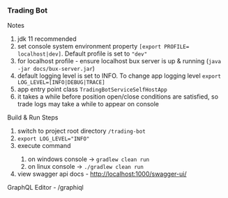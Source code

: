 <h3>Trading Bot</h3>

<p>Notes</p>
<ol>
    <li>jdk 11 recommended </li>
    <li>set console system environment property <code>[export PROFILE= localhost|dev]</code>. Default profile is set to <code>"dev"</code></li>
    <li>for localhost profile - ensure localhost bux server is up & running (<code>java -jar docs/bux-server.jar</code>)</li>
    <li>default logging level is set to INFO. To change app logging level <code>export LOG_LEVEL=[INFO|DEBUG|TRACE]</code></li>
    <li>app entry point class <code>TradingBotServiceSelfHostApp</code></li>
    <li>it takes a while before position open/close conditions are satisfied, so trade logs may take a while to appear on console</li>
</ol>

<p>Build & Run Steps</p>
<ol>
    <li>switch to project root directory <code>/trading-bot</code></li>
    <li><code>export LOG_LEVEL="INFO"</code></li>
    <li>execute command </li>
        <ol>
            <li>on windows console -> <code>gradlew clean run</code></li>
            <li>on linux console -> <code>./gradlew clean run</code></li>
        </ol>
    <li> view swagger api docs - <a href="http://localhost:1000/swagger-ui/">http://localhost:1000/swagger-ui/</a></li>
</ol>

<p>GraphQL Editor - /graphiql</p>


